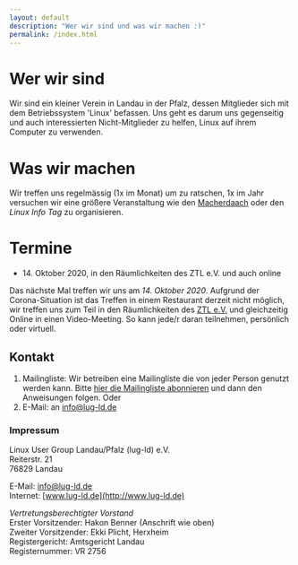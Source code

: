 ```yaml
---
layout: default
description: "Wer wir sind und was wir machen :)"
permalink: /index.html
---
```


# Wer wir sind
Wir sind ein kleiner Verein in Landau in der Pfalz, dessen Mitglieder sich mit dem Betriebssystem 'Linux' befassen. Uns geht es darum uns gegenseitig und auch interessierten Nicht-Mitglieder zu helfen, Linux auf ihrem Computer zu verwenden.

# Was wir machen
Wir treffen uns regelmässig (1x im Monat) um zu ratschen, 1x im Jahr versuchen wir eine größere Veranstaltung wie den [Macherdaach](https://macherdaa.ch) oder den *Linux Info Tag* zu organisieren.

# Termine
* 14\. Oktober 2020, in den Räumlichkeiten des ZTL e.V. und auch online

Das nächste Mal treffen wir uns am *14. Oktober 2020*. Aufgrund der Corona-Situation ist das Treffen in einem Restaurant derzeit nicht möglich, wir treffen uns zum Teil in den Räumlichkeiten des [ZTL e.V.](https://ztl.space) und gleichzeitig Online in einen Video-Meeting. So kann jede/r daran teilnehmen, persönlich oder virtuell.

## Kontakt
1. Mailingliste: Wir betreiben eine Mailingliste die von jeder Person genutzt werden kann. Bitte [hier die Mailingliste abonnieren](http://lists.lug-ld.de/mailman/listinfo/lug-ld) und dann den Anweisungen folgen. Oder
2. E-Mail: an [info@lug-ld.de](mailto:info@lug-ld.de)

### Impressum
Linux User Group Landau/Pfalz (lug-ld) e.V.  
Reiterstr. 21  
76829 Landau  

E-Mail: [info@lug-ld.de](mailto:info@lug-ld.de)  
Internet: [www.lug-ld.de](http://www.lug-ld.de)  

_Vertretungsberechtigter Vorstand_  
Erster Vorsitzender: Hakon Benner (Anschrift wie oben)  
Zweiter Vorsitzender: Ekki Plicht, Herxheim  
Registergericht: Amtsgericht Landau  
Registernummer: VR 2756  





